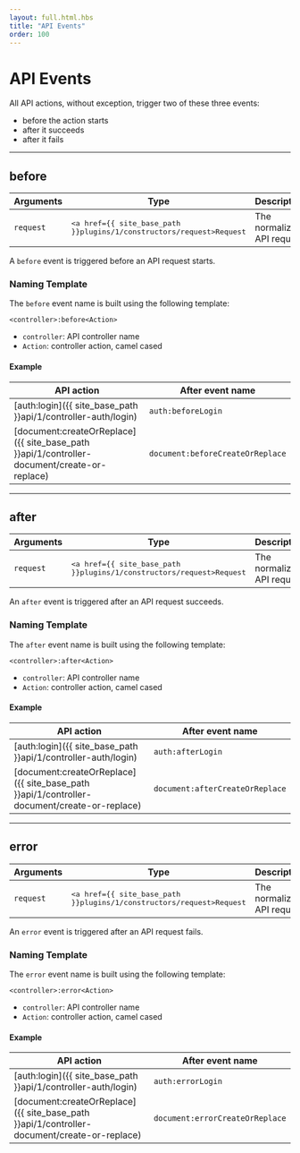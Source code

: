 ```yaml
---
layout: full.html.hbs
title: "API Events"
order: 100
---
```


# API Events

All API actions, without exception, trigger two of these three events: 

* before the action starts
* after it succeeds
* after it fails

---

## before

| Arguments | Type | Description |
|-----------|------|-------------|
| `request` | <pre><a href={{ site_base_path }}plugins/1/constructors/request>Request</a></pre> | The normalized API request |

A `before` event is triggered before an API request starts.

### Naming Template

The `before` event name is built using the following template:

`<controller>:before<Action>`

* `controller`: API controller name
* `Action`: controller action, camel cased

#### Example

| API action | After event name |
|------------|------------------|
| [auth:login]({{ site_base_path }}api/1/controller-auth/login) | `auth:beforeLogin` |
| [document:createOrReplace]({{ site_base_path }}api/1/controller-document/create-or-replace) | `document:beforeCreateOrReplace` |

---

## after

| Arguments | Type | Description |
|-----------|------|-------------|
| `request` | <pre><a href={{ site_base_path }}plugins/1/constructors/request>Request</a></pre> | The normalized API request |

An `after` event is triggered after an API request succeeds.

### Naming Template

The `after` event name is built using the following template:

`<controller>:after<Action>`

* `controller`: API controller name
* `Action`: controller action, camel cased

#### Example

| API action | After event name |
|------------|------------------|
| [auth:login]({{ site_base_path }}api/1/controller-auth/login) | `auth:afterLogin` |
| [document:createOrReplace]({{ site_base_path }}api/1/controller-document/create-or-replace) | `document:afterCreateOrReplace` |

---

## error

| Arguments | Type | Description |
|-----------|------|-------------|
| `request` | <pre><a href={{ site_base_path }}plugins/1/constructors/request>Request</a></pre> | The normalized API request |

An `error` event is triggered after an API request fails.

### Naming Template

The `error` event name is built using the following template:

`<controller>:error<Action>`

* `controller`: API controller name
* `Action`: controller action, camel cased

#### Example

| API action | After event name |
|------------|------------------|
| [auth:login]({{ site_base_path }}api/1/controller-auth/login) | `auth:errorLogin` |
| [document:createOrReplace]({{ site_base_path }}api/1/controller-document/create-or-replace) | `document:errorCreateOrReplace` |
